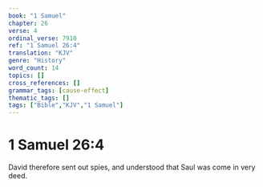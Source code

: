 ```yaml
---
book: "1 Samuel"
chapter: 26
verse: 4
ordinal_verse: 7910
ref: "1 Samuel 26:4"
translation: "KJV"
genre: "History"
word_count: 14
topics: []
cross_references: []
grammar_tags: [cause-effect]
thematic_tags: []
tags: ["Bible","KJV","1 Samuel"]
---
```


# 1 Samuel 26:4

David therefore sent out spies, and understood that Saul was come in very deed.
